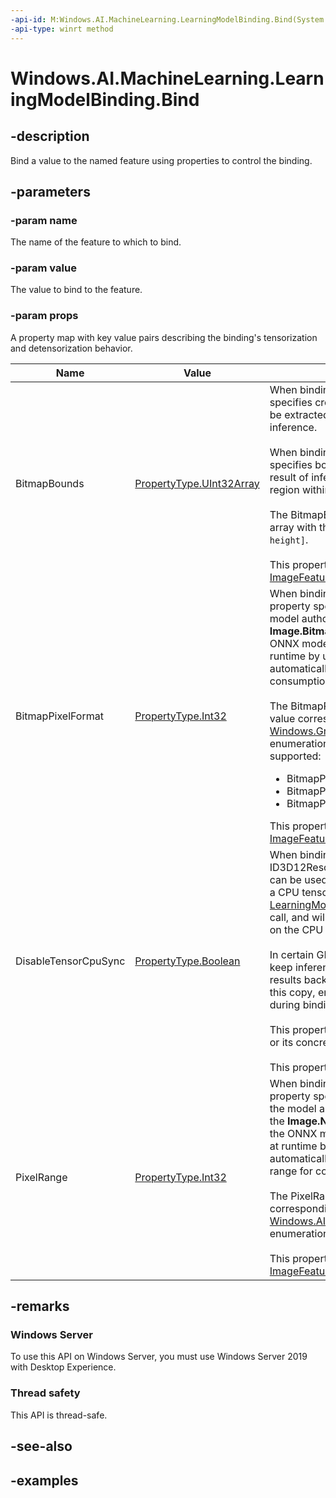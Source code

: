 ```yaml
---
-api-id: M:Windows.AI.MachineLearning.LearningModelBinding.Bind(System.String,System.Object,Windows.Foundation.Collections.IPropertySet)
-api-type: winrt method
---
```


<!-- Method syntax.
public void LearningModelBinding.Bind(String name, Object value, IPropertySet props)
-->

# Windows.AI.MachineLearning.LearningModelBinding.Bind

## -description
Bind a value to the named feature using properties to control the binding.

## -parameters
### -param name
The name of the feature to which to bind.

### -param value
The value to bind to the feature.

### -param props
A property map with key value pairs describing the binding's tensorization and detensorization behavior.

Name                  | Value | Description
----------------------|-------|------------------
BitmapBounds          | [PropertyType.UInt32Array](https://learn.microsoft.com/en-us/uwp/api/windows.foundation.propertyvalue.createuint32array) | When binding an input, the BitmapBounds property specifies cropping boundaries. The cropped image will be extracted and used as the input for performing inference.<br><br>When binding an output, the BitmapBounds property specifies boundaries for a target output region. The result of inference will be written to the target output region within the bound image.<br><br>The BitmapBounds property is specified as an UInt32 array with the following values`[left, top, width, height]`. <br><br>This property only takes effect when binding an [ImageFeatureValue](/uwp/api/windows.ai.machinelearning.imagefeaturevalue).
BitmapPixelFormat     | [PropertyType.Int32](https://learn.microsoft.com/en-us/uwp/api/windows.foundation.propertyvalue.createint32) | When binding an input or output, the BitmapPixelFormat property specifies the pixel format intended by the model author for a particular feature value. When the **Image.BitmapPixelFormat** metadata is missing from the ONNX model's [Image metadata](https://github.com/onnx/onnx/blob/main/docs/MetadataProps.md), it can be specified at runtime by using this property. Bound images will be automatically conveted to the specified pixel format for consumption by the model. <br><br>The BitmapPixelFormat must be specified as an Int32 value corresponding to values in the [Windows.Graphics.Imaging.BitmapPixelFormat](https://learn.microsoft.com/en-us/uwp/api/windows.graphics.imaging.bitmappixelformat) enumeration. Currently the following values are supported:<ul><li>BitmapPixelFormat.Rgba8</li><li>BitmapPixelFormat.Bgra8</li><li>BitmapPixelFormat.Gray8</li></ul>This property only takes effect when binding an [ImageFeatureValue](/uwp/api/windows.ai.machinelearning.imagefeaturevalue).
DisableTensorCpuSync  | [PropertyType.Boolean](https://learn.microsoft.com/en-us/uwp/api/windows.foundation.propertyvalue.createboolean) | When binding an output tensor backed by an ID3D12Resource, the DisableTensorCpuSync property can be used to prevent copying the GPU output back to a CPU tensor. By default, the [LearningModelSession.Evaluate]() API call is a blocking call, and will ensure that inference results are available on the CPU post completion. <br><br> In certain GPU evaluation scenarios, it is desirable to keep inference results on the GPU and copying the results back to CPU is unnecessary and slower. To avoid this copy, enable the DisableTensorCpuSync property during binding.<br><br>This property only takes effect when binding an [ITensor](/uwp/api/windows.ai.machinelearning.itensor), or its concrete types (ie: [TensorFloat](/uwp/api/windows.ai.machinelearning.tensorfloat)).<br><br>This property was added in Windows 11 (22000).
PixelRange            | [PropertyType.Int32](https://learn.microsoft.com/en-us/uwp/api/windows.foundation.propertyvalue.createint32) | When binding an input or output, the PixelRange property specifies the normalization range intended by the model author for a particular feature value. When the **Image.NominalPixelRange** metadata is missing from the ONNX model's [Image metadata](https://github.com/onnx/onnx/blob/main/docs/MetadataProps.md), it can be specified at runtime by using this property. Bound images will be automatically conveted to the specified normalized range for consumption by the model. <br><br>The PixelRange must be specified as an Int32 value corresponding to values in the [Windows.AI.MachineLearning.LearningModelPixelRange](/uwp/api/windows.ai.machinelearning.learningmodelpixelrange) enumeration.<br><br>This property only takes effect when binding an [ImageFeatureValue](/uwp/api/windows.ai.machinelearning.imagefeaturevalue).


## -remarks

### Windows Server
To use this API on Windows Server, you must use Windows Server 2019 with Desktop Experience.

### Thread safety
This API is thread-safe.

## -see-also

## -examples
